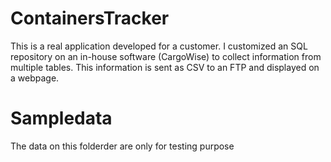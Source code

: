 # ContainersTracker
This is a real application developed for a customer. I customized an SQL repository on an in-house software (CargoWise) to collect information from multiple tables. This information is sent as CSV to an FTP and displayed on a webpage.

# Sampledata
The data on this folderder are only for testing purpose

